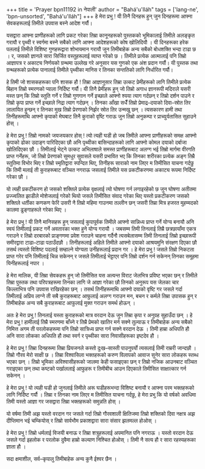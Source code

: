 +++
title = 'Prayer bpn11192 in नेपाली'
author = "Bahá'u'lláh"
tags = ['lang-ne', 'bpn-unsorted', "Bahá'u'lláh"]
+++
हे मेरा प्रभु ! यी तिनै दिनहरू हुन् जुन दिनहरूमा आफ्ना सेवकहरूलाई तिमीले उपवास बस्ने आदेश गर्यौ। 

यसद्वारा आफ्ना प्राणीहरूको लागि प्रकट गरेका तिम्रा कानूनहरूको पुस्तकको भूमिकालाई तिमीले अलङ्कृत गरायौ र पृथ्वी र स्वर्गमा बस्ने सबैको लागि आफ्ना आदेशहरूको कोष खोलिदियौ । यी दिनहरूका हरेक पललाई तिमीले विशिष्ट गुणहरूद्वारा शोभायमान गरायौ जुन तिमीबाहेक अन्य सबैको बोधशक्ति भन्दा टाढा छ । र, जसको ज्ञानले सारा सिर्जित वस्तुहरूलाई व्याप्त गरेको छ । तिमीले प्रत्येक आत्मालाई पनि तिम्रो आज्ञापत्र र अकाट्य निर्णयको ग्रन्थमा उल्लेख गरे अनुसार यस गुणको एक अंश प्रदान गर्यौ। यी पुस्तक तथा ग्रन्थहरूको प्रत्येक पानालाई तिमीले पृथ्वीका मानिस र तिनका सन्ततिको लागि निर्धारित गर्यौ। 

हे तिमी जो शासकहरूका पनि शासक हौ ! तिम्रा आज्ञानुसार तिम्रा उत्कट प्रेमीहरूको लागि तिमीले प्रत्येक बिहान तिम्रो स्मरणको प्याला निर्दिष्ट गर्यौ। यी तिनै प्रेमीहरू हुन् जो तिम्रो अगाध ज्ञानरूपी मदिराले  यसरी मस्त छन् कि तिम्रो स्तुति गर्ने र तिम्रो गुणगान गर्ने इच्छाले आफ्नो श्यया त्याग गर्दछन् र तिम्रो दर्शन पाउने र तिम्रो कृपा प्राप्त गर्ने इच्छाले निद्रा त्याग गर्दछन् । तिनका आँखा सधैँ  तिम्रो प्रेमाद्र–दयाको दिवा–स्रोत तिर लालायित हुन्छन् र तिनका मुख तिम्रो प्रेरणाको निर्झर स्रोत तिर उन्मखु छन् । त्यसकारण हामी तथा तिनीहरूमाथि आफ्नो कृपाको मेघबाट तिनै कुराको वृष्टि गराऊ जुन तिम्रो अनुकम्पा र प्राच्युर्यतासित सुहाउने होस् । 

हे मेरा प्रभु ! तिम्रो नामको जयजयकार होस् ! त्यो त्यही घडी हो जब तिमीले आफ्ना प्राणीहरूको समक्ष आफ्नो कृपाको ढोका उदाङ्ग पारिदिएका छौ अनि पृथ्वीका बासिन्दाहरूको लागि आफ्नो कोमल दयाको दर्बाजा खोलिदिएका छौ । तिमीलाई भेट्ने उत्कट अभिलाषाले समस्त प्राणीहरूबाट अलग्ग भई तिम्रो मार्गमा वीरगति प्राप्त गर्नेहरू, जो तिम्रो प्रेरणाको सुमधुर सुवासले यसरी प्रभावित भए कि तिनका शरीरका प्रत्येक अङ्ग तिम्रै स्तुतिमा विभोर थिए र तिम्रो स्मृतिद्वारा स्पन्दित थिए, तिनीहरू साराको नाम लिएर म तिमीसित याचना गर्दछु कि तिमी मलाई ती कुराहरूबाट वञ्चित नगराऊ जसलाई तिमीले यस प्रकटीकरणमा अकाट्य रूपमा निर्दिष्ट गरेका छौ । 

यो त्यही प्रकटीकरण हो जसको शक्तिले प्रत्येक वृक्षलाई त्यो घोषणा गर्न लगाइरहेको छ जुन घोषणा अतीतमा प्रज्ज्वलित झाडीले मोशेजलाई गरेको थियो जसले तिमीसित संवाद गरेका थिए यस्तो प्रकटीकरण जसको शक्तिले धर्तीका कणकण फेरि उसरी नै तिम्रो महिमा गाउनमा तल्लीन छन् जसरी तिम्रा मित्र हजरत मुहम्मदको कालमा ढुङ्गाहरूले गरेका थिए । 

हे मेरा प्रभु ! यी तिनै मानिसहरू हुन् जसलाई कुपापूर्वक तिमीले आफ्नो सान्निध्य प्राप्त गर्ने योग्य बनायौ अनि स्वयं तिमीलाई प्रकट गर्ने अवतारका भक्त हुने योग्य गरायौ । जबसम्म तिमी तिनलाई तिम्रै छत्रछायाँमा एकत्र गराउने र तिम्रो दरबारको प्राङ्गणमा प्रवेश गराउने चाहना गर्दैनौ त्यसबेलासम्म तिमी तिनलाई तिम्रो इच्छारूपी समीरद्वारा टाढा–टाढा पठाउँदछौ । तिनीहरूलाई अहिले तिमीले आफ्नो दयाको आश्रयमुनि संरक्षण दिएका छौ तसर्थ त्यस्तो विशिष्ट पदलाई सम्हाल्ने योग्यता उनीहरूलाई प्रदान गर । हे मेरा प्रभु ! जसले तिम्रो निकटता प्राप्त गरेर पनि तिमीलाई चिन्न सकेनन् र जसले तिमीलाई भेट्टाएर पनि तिम्रो दर्शन गर्न सकेनन् तिनका समूहमा यिनीहरूलाई नपार । 

हे मेरा मालिक, यी तिम्रा सेवकहरू हुन् जो तिमीसित यस अत्यन्त विराट जेलभित्र प्रविष्ट भएका छन् र तिमीले तिम्रा पुस्तक तथा परिपत्रहरूमा तिनका लागि जे आज्ञा गरेका छौ तिनको अनुरूप यस जेलका चार किल्लाभित्र पनि उपवास राखिरहेका छन् । तसर्थ तिनीहरूमाथि आफ्नो दयाको वृष्टि गर जसले गर्दा तिमीलाई अप्रिय लाग्ने ती सबै कुराहरूबाट आफुलाई अलग्ग गराउन मन, बचन र कर्मले तिम्रा उपासक हुन् र तिमीबाहेक अन्य सबै कुराहरूबाट आफुलाई मुक्त गराउन समर्थ होऊन् । 

अतः हे मेरा प्रभु ! तिनलाई यस्ता कुराहरूको मात्र वरदान देऊ जुन तिम्रा कृपा र अनुग्रह सुहाउँदा छन् । हे मेरा प्रभु ! हामीलाई तिम्रै स्मरणमा बाँच्ने र तिम्रै प्रेमको खातिर मर्न सक्ने तुल्याऊ र तिमीबाहेक अन्य सबैको निमित्त अगम ती परलोकहरूमा पनि तिम्रो सात्रिध्य प्राप्त गर्न सक्ने वरदान देऊ । तिमी हाम्रा अधिपति हौ अनि सारा लोकका अधिपति हौ तथा स्वर्ग र पृथ्वीका सारा निवासीहरूका इष्टदेव हौ । 

हे मेरा प्रभु ! तिम्रा दिनहरूमा तिम्रा प्रियजनले कस्तो दुःख–सास्ती पाउनुपर्यो त्यसलाई तिमी राम्ररी जान्दछौ । तिम्रो गौरव मेरो साक्षी छ । तिम्रा विश्वासिला भक्तहरूको करुण विलापको आवाज सुनेर सारा लोकहरू स्तब्ध भएका छन् । तिम्रो भूमिका अविश्वासीहरूको जालमा केही फसाइएका छन् र तिम्रो नजिक आउनबाट वञ्चित गराइएका छन् तथा कष्टको पर्खाललाई आफुहरू र तिमीबीच आउन दिएकाले तिमीसित साक्षात्कार गर्न सकेनन् । 

हे मेरा प्रभु ! यो त्यही घडी हो जुनलाई तिमीले अरू घडीहरूभन्दा विशिष्ट बनायौ र आफ्ना परम भक्तहरूको लागि निर्दिष्ट गर्यौ । तिम्रा र तिनका नाम लिएर म तिमीसित याचना गर्दछु, हे मेरा प्रभु कि यो वर्षको अवधिमा तिमी यस्तो आज्ञा गर जसद्वारा तिम्रा भक्तहरूको समुन्नति होस् । 

यो वर्षमा तिमी अझ यस्तो वरदान गर जसले गर्दा तिम्रो गौरवशाली क्षितिजमा तिम्रो शक्तिको दिवा नक्षत्र अझ दीप्तिमान भई चम्कियोस् र तिम्रो सार्वभौम प्रकाशद्वारा सारा संसार झलमल्ल होओस् । 

हे मेरा प्रभु ! तिम्रो धर्मलाई विजयी बनाऊ र तिम्रा शत्रुहरूलाई अपमानित पनि नगराऊ । यस्तो वरदान देऊ जसले गर्दा इहलोक र परलोक दुवैमा हाम्रो कल्याण निश्चित होओस् । तिमी नै सत्य हौ र सारा रहस्यहरूका ज्ञाता हौ । 

सदा क्षमाशील, सर्व–कृपालु तिमीबाहेक अन्य कुनै ईश्वर छैन ।
